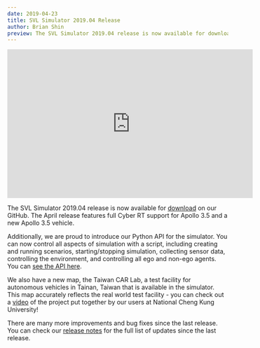 ```yaml
---
date: 2019-04-23
title: SVL Simulator 2019.04 Release
author: Brian Shin
preview: The SVL Simulator 2019.04 release is now available for download on our GitHub. This release includes Apollo 3.5 support, Python API integration, and the new Taiwan CAR Lab map.
---
```


<div class="video-container">
<iframe style="display:block;margin:auto;" width="560" height="340" src="https://www.youtube.com/embed/VJk8dhXnAFI" frameborder="0" allow="accelerometer; autoplay; encrypted-media; gyroscope; picture-in-picture" allowfullscreen></iframe>
</div>

The SVL Simulator 2019.04 release is now available for
[download](https://github.com/lgsvl/simulator/releases/2019.04) on our GitHub. The April release features full Cyber RT support for Apollo 3.5 and a new Apollo 3.5 vehicle.

Additionally, we are proud to introduce our Python API for the simulator. You can now control all aspects of simulation with a script, including creating and running scenarios, starting/stopping simulation, collecting sensor data, controlling the environment, and controlling all ego and non-ego agents. You can [see the API here](https://www.svlsimulator.com/docs/python-api/).

We also have a new map, the Taiwan CAR Lab, a test facility for autonomous vehicles in Tainan, Taiwan that is available in the simulator. This map accurately reflects the real world test facility - you can check out a [video](https://youtu.be/zUOCYvHTa2E) of the project put together by our users at National Cheng Kung University!

There are many more improvements and bug fixes since the last release. You can check our [release notes](https://github.com/lgsvl/simulator/releases/tag/2019.04) for the full list of updates since the last release.
